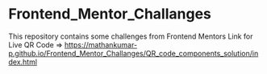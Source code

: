 # Frontend_Mentor_Challanges
This repository contains some challenges from Frontend Mentors
Link for Live QR Code => https://mathankumar-p.github.io/Frontend_Mentor_Challanges/QR_code_components_solution/index.html
